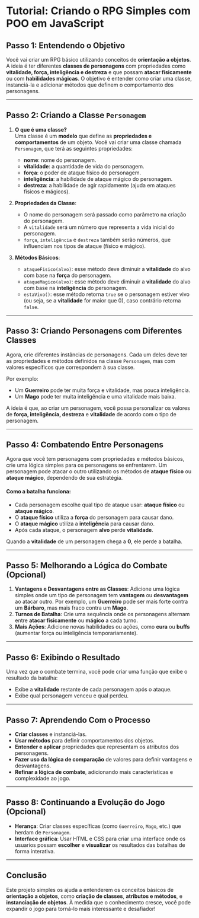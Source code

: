 # Tutorial: Criando o RPG Simples com POO em JavaScript

## Passo 1: Entendendo o Objetivo
Você vai criar um RPG básico utilizando conceitos de **orientação a objetos**. A ideia é ter diferentes **classes de personagens** com propriedades como **vitalidade, força, inteligência e destreza** e que possam **atacar fisicamente** ou com **habilidades mágicas**. O objetivo é entender como criar uma classe, instanciá-la e adicionar métodos que definem o comportamento dos personagens.

---

## Passo 2: Criando a Classe `Personagem`
1. **O que é uma classe?**  
   Uma classe é um **modelo** que define as **propriedades e comportamentos** de um objeto. Você vai criar uma classe chamada `Personagem`, que terá as seguintes propriedades:
   - **nome**: nome do personagem.
   - **vitalidade**: a quantidade de vida do personagem.
   - **força**: o poder de ataque físico do personagem.
   - **inteligência**: a habilidade de ataque mágico do personagem.
   - **destreza**: a habilidade de agir rapidamente (ajuda em ataques físicos e mágicos).

2. **Propriedades da Classe**:
   - O nome do personagem será passado como parâmetro na criação do personagem.
   - A `vitalidade` será um número que representa a vida inicial do personagem.
   - `força`, `inteligência` e `destreza` também serão números, que influenciam nos tipos de ataque (físico e mágico).

3. **Métodos Básicos**:
   - `ataqueFisico(alvo)`: esse método deve diminuir a **vitalidade** do alvo com base na **força** do personagem.
   - `ataqueMagico(alvo)`: esse método deve diminuir a **vitalidade** do alvo com base na **inteligência** do personagem.
   - `estaVivo()`: esse método retorna `true` se o personagem estiver vivo (ou seja, se a **vitalidade** for maior que 0), caso contrário retorna `false`.

---

## Passo 3: Criando Personagens com Diferentes Classes
Agora, crie diferentes instâncias de personagens. Cada um deles deve ter as propriedades e métodos definidos na classe `Personagem`, mas com valores específicos que correspondem à sua classe.

Por exemplo:
- Um **Guerreiro** pode ter muita força e vitalidade, mas pouca inteligência.
- Um **Mago** pode ter muita inteligência e uma vitalidade mais baixa.

A ideia é que, ao criar um personagem, você possa personalizar os valores de **força, inteligência, destreza** e **vitalidade** de acordo com o tipo de personagem.

---

## Passo 4: Combatendo Entre Personagens
Agora que você tem personagens com propriedades e métodos básicos, crie uma lógica simples para os personagens se enfrentarem. Um personagem pode atacar o outro utilizando os métodos de **ataque físico** ou **ataque mágico**, dependendo de sua estratégia.

#### Como a batalha funciona:
- Cada personagem escolhe qual tipo de ataque usar: **ataque físico** ou **ataque mágico**.
- O **ataque físico** utiliza a **força** do personagem para causar dano.
- O **ataque mágico** utiliza a **inteligência** para causar dano.
- Após cada ataque, o personagem **alvo** perde **vitalidade**.

Quando a **vitalidade** de um personagem chega a **0**, ele perde a batalha.

---

## Passo 5: Melhorando a Lógica do Combate (Opcional)
1. **Vantagens e Desvantagens entre as Classes**: 
   Adicione uma lógica simples onde um tipo de personagem tem **vantagem** ou **desvantagem** ao atacar outro. Por exemplo, um **Guerreiro** pode ser mais forte contra um **Bárbaro**, mas mais fraco contra um **Mago**.
2. **Turnos de Batalha**: Crie uma sequência onde os personagens alternam entre **atacar fisicamente** ou **mágico** a cada turno.
3. **Mais Ações**: Adicione novas habilidades ou ações, como **cura** ou **buffs** (aumentar força ou inteligência temporariamente).

---

## Passo 6: Exibindo o Resultado
Uma vez que o combate termina, você pode criar uma função que exibe o resultado da batalha:
- Exibe a **vitalidade** restante de cada personagem após o ataque.
- Exibe qual personagem venceu e qual perdeu.

---

## Passo 7: Aprendendo Com o Processo
- **Criar classes** e instanciá-las.
- **Usar métodos** para definir comportamentos dos objetos.
- **Entender e aplicar** propriedades que representam os atributos dos personagens.
- **Fazer uso da lógica de comparação** de valores para definir vantagens e desvantagens.
- **Refinar a lógica de combate**, adicionando mais características e complexidade ao jogo.

---

## Passo 8: Continuando a Evolução do Jogo (Opcional)
- **Herança**: Criar classes específicas (como `Guerreiro`, `Mago`, etc.) que herdam de `Personagem`.
- **Interface gráfica**: Usar HTML e CSS para criar uma interface onde os usuarios possam **escolher** e **visualizar** os resultados das batalhas de forma interativa.

---

## Conclusão
Este projeto simples os ajuda a entenderem os conceitos básicos de **orientação a objetos**, como **criação de classes**, **atributos e métodos**, e **instanciação de objetos**. À medida que o conhecimento cresce, você pode expandir o jogo para torná-lo mais interessante e desafiador!
